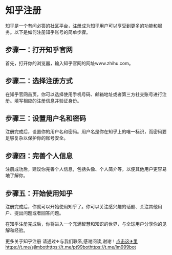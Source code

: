 # 知乎注册

知乎是一个有问必答的社区平台，注册成为知乎用户可以享受到更多的功能和服务。以下是如何注册知乎账号的简单步骤。

## 步骤一：打开知乎官网

首先，打开你的浏览器，输入知乎官网的网址www.zhihu.com。

## 步骤二：选择注册方式

在知乎官网首页，你可以选择使用手机号码、邮箱地址或者第三方社交账号进行注册。填写相应的注册信息并验证身份。

## 步骤三：设置用户名和密码

注册完成后，设置你的用户名和密码。用户名是你在知乎上的唯一标识，而密码要足够复杂以保护你的账号安全。

## 步骤四：完善个人信息

注册成功后，建议你完善个人信息，包括头像、个人简介等，以便其他用户更容易地了解你。

## 步骤五：开始使用知乎

注册完成后，你就可以开始使用知乎了。你可以关注感兴趣的话题、关注其他用户、提出问题或者回答问题。

在知乎注册完成后，你将进入一个充满智慧和知识的世界，与全球用户分享你的见解和经验。

更多关于知乎注册 请通过✈与我们联系,感谢阅读,谢谢！[点击这✈里](https://google.com)https://t.me/sjlmbothttps://t.me/pt99bothttps://t.me/lm999bot